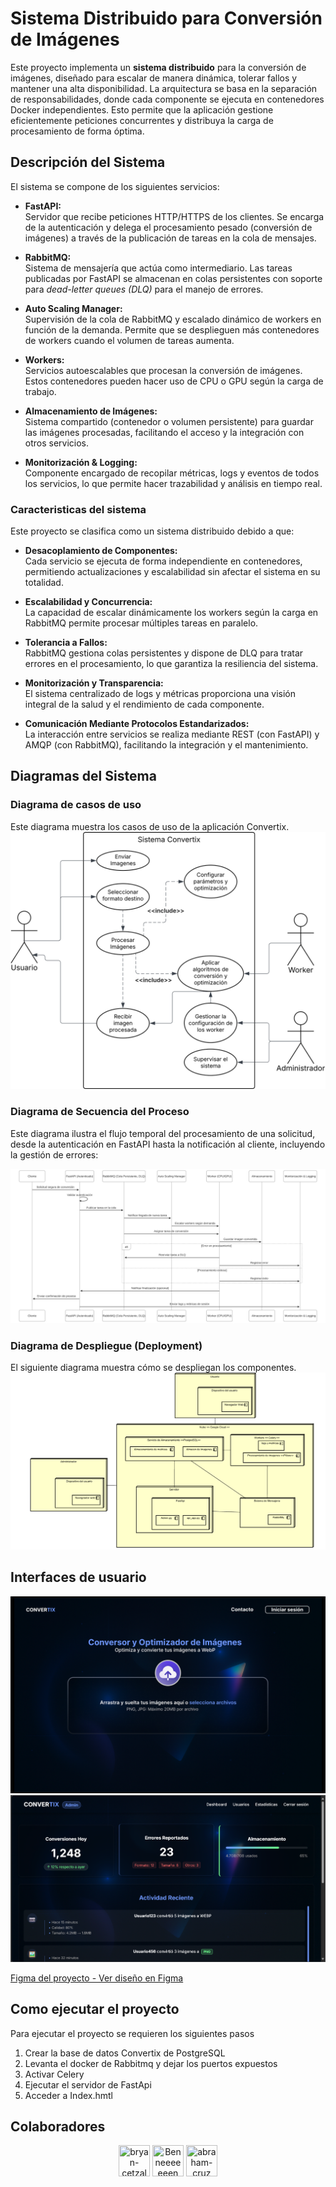 # Sistema Distribuido para Conversión de Imágenes

Este proyecto implementa un **sistema distribuido** para la conversión de imágenes, diseñado para escalar de manera dinámica, tolerar fallos y mantener una alta disponibilidad. La arquitectura se basa en la separación de responsabilidades, donde cada componente se ejecuta en contenedores Docker independientes. Esto permite que la aplicación gestione eficientemente peticiones concurrentes y distribuya la carga de procesamiento de forma óptima.

## Descripción del Sistema

El sistema se compone de los siguientes servicios:

- **FastAPI:**  
  Servidor que recibe peticiones HTTP/HTTPS de los clientes. Se encarga de la autenticación y delega el procesamiento pesado (conversión de imágenes) a través de la publicación de tareas en la cola de mensajes.

- **RabbitMQ:**  
  Sistema de mensajería que actúa como intermediario. Las tareas publicadas por FastAPI se almacenan en colas persistentes con soporte para _dead-letter queues (DLQ)_ para el manejo de errores.

- **Auto Scaling Manager:**  
  Supervisión de la cola de RabbitMQ y escalado dinámico de workers en función de la demanda. Permite que se desplieguen más contenedores de workers cuando el volumen de tareas aumenta.

- **Workers:**  
  Servicios autoescalables que procesan la conversión de imágenes. Estos contenedores pueden hacer uso de CPU o GPU según la carga de trabajo.

- **Almacenamiento de Imágenes:**  
  Sistema compartido (contenedor o volumen persistente) para guardar las imágenes procesadas, facilitando el acceso y la integración con otros servicios.

- **Monitorización & Logging:**  
  Componente encargado de recopilar métricas, logs y eventos de todos los servicios, lo que permite hacer trazabilidad y análisis en tiempo real.

### Caracteristicas del sistema

Este proyecto se clasifica como un sistema distribuido debido a que:

- **Desacoplamiento de Componentes:**  
  Cada servicio se ejecuta de forma independiente en contenedores, permitiendo actualizaciones y escalabilidad sin afectar el sistema en su totalidad.

- **Escalabilidad y Concurrencia:**  
  La capacidad de escalar dinámicamente los workers según la carga en RabbitMQ permite procesar múltiples tareas en paralelo.

- **Tolerancia a Fallos:**  
  RabbitMQ gestiona colas persistentes y dispone de DLQ para tratar errores en el procesamiento, lo que garantiza la resiliencia del sistema.

- **Monitorización y Transparencia:**  
  El sistema centralizado de logs y métricas proporciona una visión integral de la salud y el rendimiento de cada componente.

- **Comunicación Mediante Protocolos Estandarizados:**  
  La interacción entre servicios se realiza mediante REST (con FastAPI) y AMQP (con RabbitMQ), facilitando la integración y el mantenimiento.

## Diagramas del Sistema

### Diagrama de casos de uso 
Este diagrama muestra los casos de uso de la aplicación Convertix.
![](Diagramas/CasosUso.svg)


### Diagrama de Secuencia del Proceso 
Este diagrama ilustra el flujo temporal del procesamiento de una solicitud, desde la autenticación en FastAPI hasta la notificación al cliente, incluyendo la gestión de errores:

![](Diagramas/DiagramaFlujo.svg)

### Diagrama de Despliegue (Deployment)
El siguiente diagrama muestra cómo se despliegan los componentes.
![](Diagramas/DiagramaDespligue.png)

## Interfaces de usuario
![Vista previa del diseño en Figma](img/Convertix.png) 
![Vista previa del diseño en Figma](img/UIAdmin.png) 

[Figma del proyecto - Ver diseño en Figma](https://www.figma.com/design/hI5xVxAdqeYuA0gS1xTrT8/Convertix?node-id=0-1&t=fHzxOyDQZ137G8LF-1)

## Como ejecutar el proyecto
Para ejecutar el proyecto se requieren los siguientes pasos
1. Crear la base de datos Convertix de PostgreSQL
2. Levanta el docker de Rabbitmq y dejar los puertos expuestos
3. Activar Celery
4. Ejecutar el servidor de FastApi
5. Acceder a Index.hmtl

## Colaboradores
<div align="center">
<a href="https://github.com/BryanCetzal"><img src="https://avatars.githubusercontent.com/u/91039569?v=4" title="bryan-cetzal" width="50" height="50" ></a>
<a href="https://github.com/Benn7n"><img src="https://avatars.githubusercontent.com/u/92053696?v=4" title="Benneeeeeeen" width="50" height="50" ></a>
<a href="https://github.com/abrahamcruzc"><img src="https://avatars.githubusercontent.com/u/89595482?v=4" title="abraham-cruz" width="50" height="50" ></a>
</div>